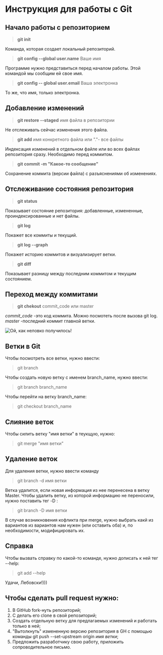 # Инструкция для работы с Git
## Начало работы с репозиторием
> **git init**

Команда, которая создает локальный репозиторий.

 > **git config --global user.name** Ваше имя

Программе нужно представиться перед началом работы. Этой командой мы сообщим ей свое имя.

>**git config -- global user.email** Ваша электронка

То же, что имя, только электронка.

## Добавление изменений

> **git restore --staged** имя файла в репозитории

Не отслеживать сейчас изменения этого файла.

> **git add** имя конкретного файла или "."- все файлы

Индексация изменений в отдельном файле или во всех файлах репозитория сразу. Необходимо перед коммитом.

> **git commit -m "Какое-то сообщение"**

Сохранение коммита (версии файла) с разъяснениями об изменениях.

## Отслеживание состояния репозитория

> **git status**

Показывает состояние репозитория: добавленные, измененные, проиндексированные и нет файлы.

> **git log**

Покажет все коммиты и текущий.
>**git log --graph**

Покажет историю коммитов и визуализирует ветки.

> **git diff**

Показывает разницу между последним коммитом и текущим состоянием.

## Переход между коммитами

> **git chekout** commit_code или master

*commit_code*  -это код коммита. Можно посмотеть после вызова git log.
*master*  -последний коммит главной ветки. 

![Ой, как неловко получилось!](змий.jpg)

## Ветки в Git
Чтобы посмотреть все ветки, нужно ввести:
>git branch 

Чтобы создать новую ветку с именем branch_name, нужно ввести:
>git branch branch_name

Чтобы перейти на ветку branch_name:
>git checkout branch_name

## Слияние веток

Чтобы силить ветку "имя ветки" в теукщую, нужно:

>git merge "имя ветки"

## Удаление веток

Для удаления ветки, нужно ввести команду
>git branch -d имя ветки

Ветка удалится, если новая информация из нее перенесена в ветку Master. Чтобы удалить ветку, из которой информацию не переносили, нужно поставить тег -D :
>git branch -D имя ветки

В случае возникновения кофликта при merge, нужно выбрать какй из вариантов из вариантов нам нужен (или оставить оба) и, по необходимости, модифицировать их.

## Справка

Чтобы вызвать справку по какой-то команде, нужно дописать к ней тег --help:
>git add --help

Удачи, Лебовски!)))

## Чтобы сделать pull request нужно:
1. В GitHub fork-нуть репозиторий;
2. С делать его clone в свой репозиторий;
3. Создать отдельную ветку для предлагаемых изменений и работать только в ней;
4. "Вытолкнуть" измененную версию репозитория в GH  с помощью команды git push --set-upstream origin *имя ветки*;
5. Предложить разработчику свою работу, приложить сопроводительное письмо.